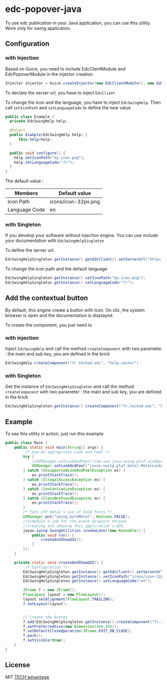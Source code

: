 # edc-popover-java

To use edc publication in your Java application, you can use this utility. Work only for swing application.

## Configuration 

### with Injection

Based on Guice, you need to include EdcClientModule and EdcPopoverModule in the injector creation.

```java
Injector injector = Guice.createInjector(new EdcClientModule(), new EdcPopoverModule());
```

To declare the server url, you have to inject ``EdcClient``

To change the icon and the language, you have to inject ``EdcSwingHelp``.
Then call ``setIconPath`` and ``setLanguageCode`` to define the new value

```java
public class Example {
  private EdcSwingHelp help;

  @Inject
  public Example(EdcSwingHelp help) {
      this.help=help;
  }

  public void configure() {
    help.setIconPath("my-icon.png");
    help.setLanguageCode("fr");
  }
}
```

The default value : 

Members | Default value
--------|--------------
Icon Path| icons/icon-32px.png
Language Code | en

### with Singleton

If you develop your software without injection engine. You can use include your documentation with  ``EdcSwingHelpSingleton``

To define the server url:  
```java
EdcSwingHelpSingleton.getInstance().getEdcClient().setServerUrl("https://demo.easydoccontents.com");
```  

To change the icon path and the default language
```java
EdcSwingHelpSingleton.getInstance().setIconPath("my-icon.png");
EdcSwingHelpSingleton.getInstance().setLanguageCode("fr");
```

## Add the contextual button

By default, this engine create a button with icon.
On clic, the system browser is open and the documentation is displayed.

To create the component, you just need to 

### with injection

Inject ``EdcSwingHelp`` and call the method ``createComponent`` with two parameter : the main and sub key, you are defined in the brick  
```java
EdcSwingHelp.createComponent("fr.techad.edc", "help.center")
```

### with Singleton

Get the instance of ``EdcSwingHelpSingleton`` and call the method ``createComponent`` with two parameter : the main and sub key, you are defined in the brick  

```java
EdcSwingHelpSingleton.getInstance().createComponent("fr.techad.edc", "help.center")
```

## Example
To see this utility in action, just run this example

```java
public class Main {
    public static void main(String[] args) {
         /* Use an appropriate Look and Feel */
        try {
            //UIManager.setLookAndFeel("com.sun.java.swing.plaf.windows.WindowsLookAndFeel");
            UIManager.setLookAndFeel("javax.swing.plaf.metal.MetalLookAndFeel");
        } catch (UnsupportedLookAndFeelException ex) {
            ex.printStackTrace();
        } catch (IllegalAccessException ex) {
            ex.printStackTrace();
        } catch (InstantiationException ex) {
            ex.printStackTrace();
        } catch (ClassNotFoundException ex) {
            ex.printStackTrace();
        }
        /* Turn off metal's use of bold fonts */
        UIManager.put("swing.boldMetal", Boolean.FALSE);
        //Schedule a job for the event dispatch thread:
        //creating and showing this application's GUI.
        javax.swing.SwingUtilities.invokeLater(new Runnable() {
            public void run() {
                createAndShowGUI();
            }
        });
    }

    private static void createAndShowGUI() {
         /* Configuration */
        EdcSwingHelpSingleton.getInstance().getEdcClient().setServerUrl("https://demo.easydoccontents.com");
        EdcSwingHelpSingleton.getInstance().setIconPath("icons/icon-32px.png");
        EdcSwingHelpSingleton.getInstance().setLanguageCode("en");

        JFrame f = new JFrame();
        FlowLayout layout = new FlowLayout();
        layout.setAlignment(FlowLayout.TRAILING);
        f.setLayout(layout);


        // Create the button
        f.add(EdcSwingHelpSingleton.getInstance().createComponent("fr.techad.edc", "help.center"));
        f.setPreferredSize(new Dimension(400,400));
        f.setDefaultCloseOperation(JFrame.EXIT_ON_CLOSE);
        f.pack();
        f.setVisible(true);
    }
}
```

## License

MIT [TECH'advantage](mailto:contact@tech-advantage.com)